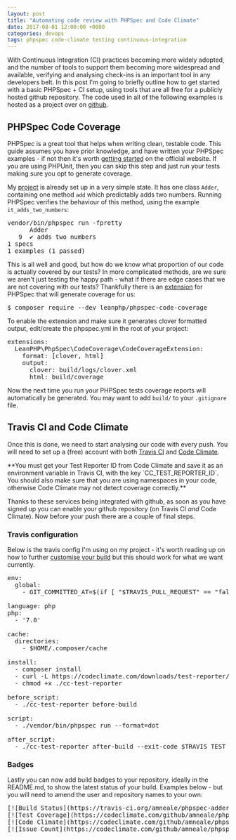 ```yaml
---
layout: post
title: "Automating code review with PHPSpec and Code Climate"
date: 2017-08-01 12:00:00 +0000
categories: devops
tags: phpspec code-climate testing continuous-integration
---
```

With Continuous Integration (CI) practices becoming more widely adopted, and the number of tools to support them becoming more widespread and available, verifying and analysing check-ins is an important tool in any developers belt.
In this post I'm going to briefly outline how to get started with a basic PHPSpec + CI setup, using tools that are all free for a publicly hosted github repository. The code used in all of the following examples is hosted as a project over on [github](https://github.com/amneale/phpspec-adder).

## PHPSpec Code Coverage
PHPSpec is a great tool that helps when writing clean, testable code. This guide assumes you have prior knowledge, and have written your PHPSpec examples - if not then it's worth [getting started](http://www.phpspec.net/en/stable/manual/getting-started.html) on the official website. If you are using PHPUnit, then you can skip this step and just run your tests making sure you opt to generate coverage.

My [project](https://github.com/amneale/phpspec-adder) is already set up in a very simple state. It has one class `Adder`, containing one method `add` which predictably adds two numbers. Running PHPSpec verifies the behaviour of this method, using the example `it_adds_two_numbers`:
<pre>
vendor/bin/phpspec run -fpretty
      Adder
   9  ✔ adds two numbers
1 specs 
1 examples (1 passed)    
</pre>

This is all well and good, but how do we know what proportion of our code is actually covered by our tests? In more complicated methods, are we sure we aren't just testing the happy path - what if there are edge cases that we are not covering with our tests? Thankfully there is an [extension](https://github.com/leanphp/phpspec-code-coverage) for PHPSpec that will generate coverage for us:
<pre>$ composer require --dev leanphp/phpspec-code-coverage</pre>

To enable the extension and make sure it generates clover formatted output, edit/create the phpspec.yml in the root of your project:
<pre>
extensions:
  LeanPHP\PhpSpec\CodeCoverage\CodeCoverageExtension:
    format: [clover, html]
    output:
      clover: build/logs/clover.xml
      html: build/coverage
</pre>

Now the next time you run your PHPSpec tests coverage reports will automatically be generated. You may want to add `build/` to your `.gitignore` file.

## Travis CI and Code Climate
Once this is done, we need to start analysing our code with every push. You will need to set up a (free) account with both [Travis CI](https://travis-ci.org) and [Code Climate](https://codeclimate.com/).

<div class="well" markdown="span">
**You must get your Test Reporter ID from Code Climate and save it as an environment variable in Travis CI, with the key `CC_TEST_REPORTER_ID`.
You should also make sure that you are using namespaces in your code, otherwise Code Climate may not detect coverage correctly.**
</div>

Thanks to these services being integrated with github, as soon as you have signed up you can enable your github repository (on Travis CI *and* Code Climate). Now before your push there are a couple of final steps.

### Travis configuration
Below is the travis config I'm using on my project - it's worth reading up on how to further [customise your build](https://docs.travis-ci.com/user/customizing-the-build/) but this should work for what we want currently.
<pre>
env:
  global:
    - GIT_COMMITTED_AT=$(if [ "$TRAVIS_PULL_REQUEST" == "false" ]; then git log -1 --pretty=format:%ct; else git log -1 --skip 1 --pretty=format:%ct; fi)

language: php
php:
  - '7.0'

cache:
  directories:
    - $HOME/.composer/cache

install:
  - composer install
  - curl -L https://codeclimate.com/downloads/test-reporter/test-reporter-latest-linux-amd64 > ./cc-test-reporter
  - chmod +x ./cc-test-reporter

before_script:
  - ./cc-test-reporter before-build

script:
  - ./vendor/bin/phpspec run --format=dot

after_script:
  - ./cc-test-reporter after-build --exit-code $TRAVIS_TEST_RESULT
</pre>

### Badges
Lastly you can now add build badges to your repository, ideally in the README.md, to show the latest status of your build. Examples below - but you will need to amend the user and repository names to your own:
<pre>
[![Build Status](https://travis-ci.org/amneale/phpspec-adder.svg?branch=master)](https://travis-ci.org/amneale/phpspec-adder)
[![Test Coverage](https://codeclimate.com/github/amneale/phpspec-adder/badges/coverage.svg)](https://codeclimate.com/github/amneale/phpspec-adder/coverage)
[![Code Climate](https://codeclimate.com/github/amneale/phpspec-adder/badges/gpa.svg)](https://codeclimate.com/github/amneale/phpspec-adder)
[![Issue Count](https://codeclimate.com/github/amneale/phpspec-adder/badges/issue_count.svg)](https://codeclimate.com/github/amneale/phpspec-adder)
</pre>

